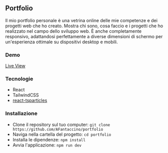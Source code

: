 ## Portfolio

Il mio portfolio personale è una vetrina online delle mie competenze e dei progetti web che ho creato. Mostra chi sono, cosa faccio e i progetti che ho realizzato nel campo dello sviluppo web. È anche completamente responsivo, adattandosi perfettamente a diverse dimensioni di schermo per un'esperienza ottimale su dispositivi desktop e mobili.

### Demo

[Live View](https://portfolio-z4q4.onrender.com)

### Tecnologie

-   React
-   TailwindCSS
-   [react-tsparticles](https://www.npmjs.com/package/react-tsparticles)

### Installazione

-   Clone il repository sul tuo computer: `git clone https://github.com/AFantaccino/portfolio`
-   Naviga nella cartella del progetto: `cd portfolio`
-   Installa le dipendenze: `npm install`
-   Avvia l'applicazione: `npm run dev`
